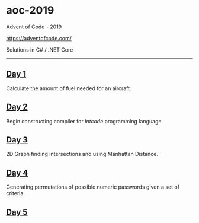 # aoc-2019
Advent of Code - 2019

https://adventofcode.com/

Solutions in C# / .NET Core
<hr>

## [Day 1](https://adventofcode.com/2019/day/1)
Calculate the amount of fuel needed for an aircraft.

## [Day 2](https://adventofcode.com/2019/day/2)
Begin constructing compiler for *Intcode* programming language

## [Day 3](https://adventofcode.com/2019/day/3)
2D Graph finding intersections and using Manhattan Distance.

## [Day 4](https://adventofcode.com/2019/day/4)
Generating permutations of possible numeric passwords given a set of criteria. 

## [Day 5](https://adventofcode.com/2019/day/5)
